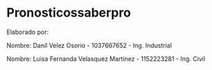# Pronosticossaberpro
Elaborado por: 

Nombre: Danil Velez Osorio - 1037667652 - Ing. Industrial

Nombre: Luisa Fernanda Velasquez Martinez - 1152223281 - Ing. Civil
